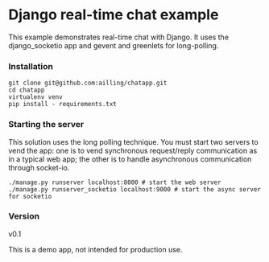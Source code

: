 # Django real-time chat example


This example demonstrates real-time chat with Django. It uses the django_socketio app and gevent and greenlets for long-polling.

### Installation

    git clone git@github.com:ailling/chatapp.git
    cd chatapp
    virtualenv venv
    pip install - requirements.txt

### Starting the server

This solution uses the long polling technique. You must start two servers to vend the app: one is to vend synchronous request/reply communication as in a typical web app; the other is to handle asynchronous communication through socket-io.

    ./manage.py runserver localhost:8000 # start the web server
    ./manage.py runserver_socketio localhost:9000 # start the async server for socketio

### Version

v0.1

This is a demo app, not intended for production use.
